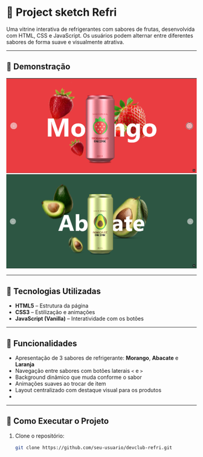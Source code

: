 # 🥤 Project sketch  Refri

Uma vitrine interativa de refrigerantes com sabores de frutas, desenvolvida com HTML, CSS e JavaScript. Os usuários podem alternar entre diferentes sabores de forma suave e visualmente atrativa.

---

## 📸 Demonstração

![DevClub Refri - Preview](./images/Screenshot%202025-03-22%20181746.png)  
![DevClub Refri - Preview](./images/Screenshot%202025-03-22%20182148.png)  

---

## 🔧 Tecnologias Utilizadas

- **HTML5** – Estrutura da página
- **CSS3** – Estilização e animações
- **JavaScript (Vanilla)** – Interatividade com os botões

---

## 🎯 Funcionalidades

- Apresentação de 3 sabores de refrigerante: **Morango**, **Abacate** e **Laranja**
- Navegação entre sabores com botões laterais `<` e `>`
- Background dinâmico que muda conforme o sabor
- Animações suaves ao trocar de item
- Layout centralizado com destaque visual para os produtos
- 
---

## 🚀 Como Executar o Projeto

1. Clone o repositório:
   ```bash
   git clone https://github.com/seu-usuario/devclub-refri.git



